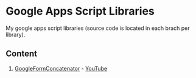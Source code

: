 # Google Apps Script Libraries

My google apps script libraries (source code is located in each brach per library).

## Content

1. [GoogleFormConcatenator](https://github.com/ashtonfei/gas-libs/tree/GoogleFormConcatenator) - [YouTube](https://youtu.be/r6RUa86aGk4)
